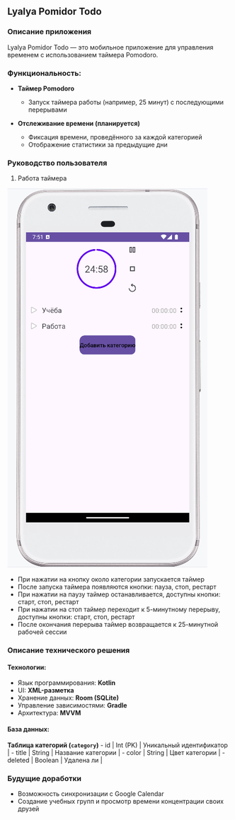 ## Lyalya Pomidor Todo

### Описание приложения
Lyalya Pomidor Todo — это мобильное приложение для управления временем с использованием таймера Pomodoro.

### Функциональность:

- **Таймер Pomodoro**
    - Запуск таймера работы (например, 25 минут) с последующими перерывами

- **Отслеживание времени (планируется)**
    - Фиксация времени, проведённого за каждой категорией
    - Отображение статистики за предыдущие дни

### Руководство пользователя

1. Работа таймера 

![alt text](image-1.png)

- При нажатии на кнопку около категории запускается таймер
- После запуска таймера появляются кнопки: пауза, стоп, рестарт
- При нажатии на паузу таймер останавливается, доступны кнопки: старт, стоп, рестарт
- При нажатии на стоп таймер переходит к 5-минутному перерыву, доступны кнопки: старт, стоп, рестарт
- После окончания перерыва таймер возвращается к 25-минутной рабочей сессии

### Описание технического решения

#### Технологии:
- Язык программирования: **Kotlin**
- UI: **XML-разметка**
- Хранение данных: **Room (SQLite)**
- Управление зависимостями: **Gradle**
- Архитектура: **MVVM**

#### База данных:

**Таблица категорий (`category`)**
    - id             | Int (PK)    | Уникальный идентификатор       |
    - title          | String      | Название категории             |
    - color          | String      | Цвет категории                 |
    - deleted        | Boolean     | Удалена ли                     |

### Будущие доработки
- Возможность синхронизации с Google Calendar
- Создание учебных групп и просмотр времени концентрации своих друзей